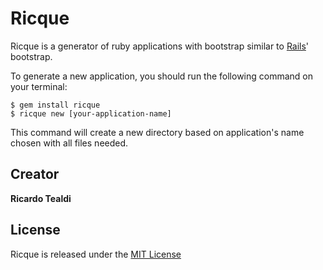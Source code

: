 Ricque
====================

Ricque is a generator of ruby applications with bootstrap similar to [Rails]' bootstrap.

To generate a new application, you should run the following command on your terminal:

    $ gem install ricque
    $ ricque new [your-application-name]

This command will create a new directory based on application's name chosen with all files needed.

Creator
---------------

**Ricardo Tealdi**

License
---------------

Ricque is released under the [MIT License]

  [Rails]: https://github.com/rails/rails
  [MIT License]: http://www.opensource.org/licenses/MIT